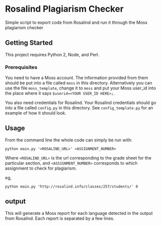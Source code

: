 # Rosalind Plagiarism Checker

Simple script to export code from Rosalind and run it through the Moss plagiarism checker

## Getting Started

This project requires Python 2, Node, and Perl.

### Prerequisites

You need to have a Moss account. The information provided from them should be put into a file called `moss` in this directory. Alternatively you can use the file `moss_template`, change it to `moss` and put your Moss user_id into the place where it says `$userid=<YOUR USER_ID HERE>;`.

You also need credentials for Rosalind. Your Rosalind credentials should go into a file called `config.py` in this directory. See `config_template.py` for an example of how it should look.

## Usage

From the command line the whole code can simply be run with:
```
python main.py '<ROSALIND_URL>' <ASSIGNMENT_NUMBER>
```
Where `<ROSALIND_URL>` is the url corresponding to the grade sheet for the particular section, and `<ASSIGNMENT_NUMBER>` corresponds to which assignment to check for plagiarism.

eg,
```
python main.py 'http://rosalind.info/classes/257/students/' 0
```

## output
This will generate a Moss report for each language detected in the output from Rosalind. Each report is separated by a few lines.
